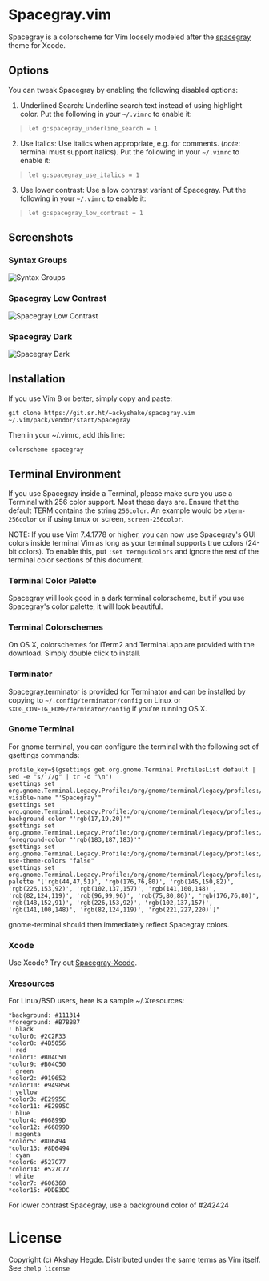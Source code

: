 # Spacegray.vim

Spacegray is a colorscheme for Vim loosely modeled after
the [spacegray](https://github.com/zdne/spacegray-xcode) theme for Xcode.

## Options

You can tweak Spacegray by enabling the following disabled options:

1. Underlined Search: Underline search text instead of using highlight color.
   Put the following in your `~/.vimrc` to enable it:

  > `let g:spacegray_underline_search = 1`

2. Use Italics: Use italics when appropriate, e.g. for comments. (_note_:
   terminal must support italics). Put the following in your `~/.vimrc` to
   enable it:

  > `let g:spacegray_use_italics = 1`

3. Use lower contrast: Use a low contrast variant of Spacegray. Put the
   following in your `~/.vimrc` to enable it:

  > `let g:spacegray_low_contrast = 1`

## Screenshots

### Syntax Groups
![Syntax Groups](screenshots/hl_groups.png)

### Spacegray Low Contrast
![Spacegray Low Contrast](screenshots/low_contrast.png)

### Spacegray Dark
![Spacegray Dark](screenshots/dark.png)

## Installation

If you use Vim 8 or better, simply copy and paste:

    git clone https://git.sr.ht/~ackyshake/spacegray.vim ~/.vim/pack/vendor/start/Spacegray

Then in your ~/.vimrc, add this line:

    colorscheme spacegray

## Terminal Environment

If you use Spacegray inside a Terminal, please make sure you use a Terminal
with 256 color support. Most these days are. Ensure that the default TERM
contains the string `256color`. An example would be `xterm-256color` or
if using tmux or screen, `screen-256color`.

NOTE: If you use Vim 7.4.1778 or higher, you can now use Spacegray's GUI colors
inside terminal Vim as long as your terminal supports true colors (24-bit
colors). To enable this, put `:set termguicolors` and ignore the rest of the
terminal color sections of this document.

### Terminal Color Palette

Spacegray will look good in a dark terminal colorscheme, but if you use
Spacegray's color palette, it will look beautiful.

### Terminal Colorschemes

On OS X, colorschemes for iTerm2 and Terminal.app are provided with the download.
Simply double click to install.

### Terminator

Spacegray.terminator is provided for Terminator and can be installed by
copying to `~/.config/terminator/config` on Linux or
`$XDG_CONFIG_HOME/terminator/config` if you're running OS X.

### Gnome Terminal

For gnome terminal, you can configure the terminal with the following set of
gsettings commands:

    profile_key=$(gsettings get org.gnome.Terminal.ProfilesList default | sed -e "s/'//g" | tr -d "\n")
    gsettings set org.gnome.Terminal.Legacy.Profile:/org/gnome/terminal/legacy/profiles:/:$profile_key/ visible-name "'Spacegray'"
    gsettings set org.gnome.Terminal.Legacy.Profile:/org/gnome/terminal/legacy/profiles:/:$profile_key/ background-color "'rgb(17,19,20)'"
    gsettings set org.gnome.Terminal.Legacy.Profile:/org/gnome/terminal/legacy/profiles:/:$profile_key/ foreground-color "'rgb(183,187,183)'"
    gsettings set org.gnome.Terminal.Legacy.Profile:/org/gnome/terminal/legacy/profiles:/:$profile_key/ use-theme-colors "false"
    gsettings set org.gnome.Terminal.Legacy.Profile:/org/gnome/terminal/legacy/profiles:/:$profile_key/ palette "['rgb(44,47,51)', 'rgb(176,76,80)', 'rgb(145,150,82)', 'rgb(226,153,92)', 'rgb(102,137,157)', 'rgb(141,100,148)', 'rgb(82,124,119)', 'rgb(96,99,96)', 'rgb(75,80,86)', 'rgb(176,76,80)', 'rgb(148,152,91)', 'rgb(226,153,92)', 'rgb(102,137,157)', 'rgb(141,100,148)', 'rgb(82,124,119)', 'rgb(221,227,220)']"

gnome-terminal should then immediately reflect Spacegray colors.

### Xcode

Use Xcode? Try out
[Spacegray-Xcode](https://git.sr.ht/~ackyshake/spacegray-xcode).

### Xresources

For Linux/BSD users, here is a sample ~/.Xresources:

    *background: #111314
    *foreground: #B7BBB7
    ! black
    *color0: #2C2F33
    *color8: #4B5056
    ! red
    *color1: #B04C50
    *color9: #B04C50
    ! green
    *color2: #919652
    *color10: #94985B
    ! yellow
    *color3: #E2995C
    *color11: #E2995C
    ! blue
    *color4: #66899D
    *color12: #66899D
    ! magenta
    *color5: #8D6494
    *color13: #8D6494
    ! cyan
    *color6: #527C77
    *color14: #527C77
    ! white
    *color7: #606360
    *color15: #DDE3DC

For lower contrast Spacegray, use a background color of #242424

# License
Copyright (c) Akshay Hegde. Distributed under the same terms as Vim itself. See `:help license`
